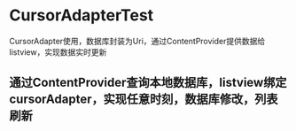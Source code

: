 # CursorAdapterTest
CursorAdapter使用，数据库封装为Uri，通过ContentProvider提供数据给listview，实现数据实时更新

## 通过ContentProvider查询本地数据库，listview绑定cursorAdapter，实现任意时刻，数据库修改，列表刷新

